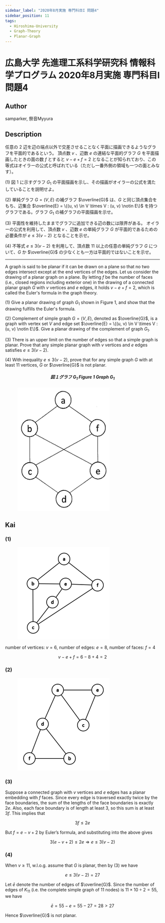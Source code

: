 ```yaml
---
sidebar_label: "2020年8月実施 専門科目I 問題4"
sidebar_position: 11
tags:
  - Hiroshima-University
  - Graph-Theory
  - Planar-Graph
---
```

# 広島大学 先進理工系科学研究科 情報科学プログラム 2020年8月実施 専門科目I 問題4


## **Author**
samparker, 祭音Myyura

## **Description**
任意の 2 辺を辺の端点以外で交差させることなく平面に描画できるようなグラフを平面的であるという。
頂点数 $v$ 、辺数 $e$ の連結な平面的グラフ $G$ を平面描画したときの面の数 $f$ とすると $v - e + f = 2$ となることが知られており、この等式はオイラーの公式と呼ばれている（ただし一番外側の領域も一つの面とみなす）。

(1) 図 1 に示すグラフ $G_1$ の平面描画を示し、その描画がオイラーの公式を満たしていることを説明せよ。

(2) 単純グラフ $G = (V, E)$ の補グラフ $\overline{G}$ は、$G$ と同じ頂点集合をもち、辺集合 $\overline{E} = \{(u, v) \in V \times V : (u, v) \notin E\}$ を持つグラフである。グラフ $G_1$ の補グラフの平面描画を示せ。

(3) 平面性を維持したままでグラフに追加できる辺の数には限界がある。
オイラーの公式を利用して、頂点数 $v$ 、辺数 $e$ の単純グラフ $G$ が平面的であるための必要条件が $e \leq 3(v - 2)$ となることを示せ。

(4) 不等式 $e \leq 3(v - 2)$ を利用して、頂点数 $11$ 以上の任意の単純グラフ $G$ について、$G$ か $\overline{G}$ の少なくとも一方は平面的ではないことを示せ。

------------------------------------------------

A graph is said to be planar if it can be drawn on a plane so that no two edges intersect except at the end vertices of the edges. 
Let us consider the drawing of a planar graph on a plane.
By letting $f$ be the number of faces (i.e., closed regions including exterior one) in the drawing of a connected planar graph $G$ with $v$ vertices and $e$ edges, it holds $v - e + f = 2$, which is called the Euler's formula in the graph theory.

(1) Give a planar drawing of graph $G_1$ shown in Figure 1, and show that the drawing fulfills the Euler's formula.

(2) Complement of simple graph $G = (V, E)$, denoted as $\overline{G}$, is a graph with vertex set $V$ and edge set $\overline{E} = \{(u, v) \in V \times V : (u, v) \notin E\}$. Give a planar drawing of the complement of graph $G_1$.

(3) There is an upper limit on the number of edges so that a simple graph is planar. Prove that any simple planar graph with $v$ vertices and $e$ edges satisfies $e \leq 3(v - 2)$.

(4) With inequality $e \leq 3(v - 2)$, prove that for any simple graph $G$ with at least 11 vertices, $G$ or $\overline{G}$ is not planar.

##### <center> 図１グラフ $G_1$ Figure 1 Graph $G_1$

<figure style="text-aligned:center;">
  <img src="https://raw.githubusercontent.com/Myyura/the_kai_project_assets/main/kakomonn/hiroshima_university/ASE/is_202008_senmon_I_4_p1.png" width="300" height="400" alt=""/>
</figure>


## **Kai**
### (1)

<figure style="text-aligned:center;">
  <img src="https://raw.githubusercontent.com/Myyura/the_kai_project_assets/main/kakomonn/hiroshima_university/ASE/is_202008_senmon_I_4_p2.png" width="300" height="300" alt=""/>
</figure>

number of vertices: $v = 6$, number of edges: $e = 8$, number of faces: $f = 4$

$$
v - e + f = 6 - 8 + 4 = 2
$$

### (2)

<figure style="text-aligned:center;">
  <img src="https://raw.githubusercontent.com/Myyura/the_kai_project_assets/main/kakomonn/hiroshima_university/ASE/is_202008_senmon_I_4_p3.png" width="300" height="300" alt=""/>
</figure>

### (3)
Suppose a connected graph with $v$ vertices and $e$ edges has a planar embedding with $f$ faces.
Since every edge is traversed exactly twice by the face boundaries, the sum of the lengths of the face boundaries is exactly $2e$.
Also, each face boundary is of length at least $3$, so this sum is at least $3f$.
This implies that

$$
3f \leq 2e
$$

But $f = e - v + 2$ by Euler’s formula, and substituting into the above gives

$$
3(e - v + 2) \leq 2e \Rightarrow e \leq 3(v - 2)
$$

### (4)
When $v \geq 11$, w.l.o.g. assume that $G$ is planar, then by (3) we have

$$
e \leq 3(v - 2) = 27
$$

Let $\bar{e}$ denote the number of edges of $\overline{G}$.
Since the number of edges of $K_{11}$ (i.e. the complete simple graph of $11$ nodes) is $11 \times 10 \div 2 = 55$, we have

$$
\bar{e} = 55 - e = 55 - 27 = 28 > 27
$$

Hence $\overline{G}$ is not planar.
